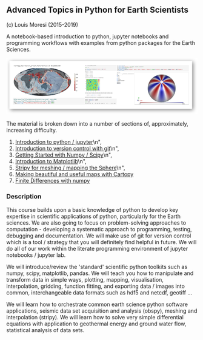 ## Advanced Topics in Python for Earth Scientists

(c) Louis Moresi (2015-2019)

A notebook-based introduction to python, jupyter notebooks and programming workflows with examples from python packages for the Earth Sciences.


![](Images/ImageForLandingPage.png)

The material is broken down into a number of sections of, approximately, increasing difficulty.

  1. [Introduction to python / jupyter](Introduction2Python/1-IntroductionToJupyterNotebooks.ipynb)\n",
  1. [Introduction to version control with git](Introduction2VersionControl/1-GettingStartedWithGit.ipynb)\n",
  1. [Getting Started with Numpy / Scipy](Numpy+Scipy/1-IntroductionToNumpy.ipynb)\n",
  1. [Introduction to Matplotlib](Plotting/1-IntroductionToMatplotlib.ipynb)\n",
  1. [Stripy for meshing / mapping the Sphere](SphericalMeshing/SphericalTriangulations/Ex1-Spherical-Triangulations.ipynb)\n",
  1. [Making beautiful and useful maps with Cartopy](Mapping/0-Preliminaries.ipynb)
  1. [Finite Differences with numpy](SolveMathProblems/0-IntroductionToNumericalSolutions.ipynb)

### Description

This course builds upon a basic knowledge of python to develop key expertise in scientific applications of python, particularly for the Earth sciences. We are also going to focus on problem-solving approaches to computation - developing a systematic approach to programming, testing, debugging and documentation. We will make use of git for version control which is a tool / strategy that you will definitely find helpful in future. We will do all of our work within the literate programming environment of jupyter notebooks / jupyter lab.

We will introduce/review the 'standard' scientific python toolkits such as numpy, scipy, matplotlib, pandas. We will teach you how to manipulate and transform data in simple ways, plotting, mapping, visualisation, interpolation, gridding, function fitting, and exporting data / images into common, interchangeable data formats such as hdf5 and netcdf, geotiff ...

We will learn how to orchestrate common earth science python software applications, seismic data set acquisition and analysis (obspy), meshing and interpolation (stripy). We will learn how to solve very simple differential equations with application to geothermal energy and ground water flow, statistical analysis of data sets.
